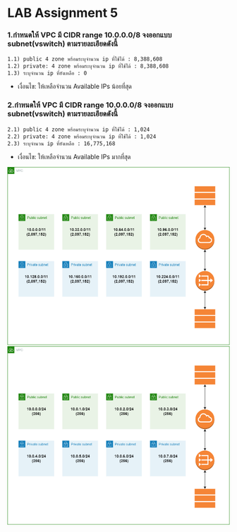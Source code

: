 # **LAB Assignment 5**
### 1.กำหนดให้ VPC มี CIDR range 10.0.0.0/8 จงออกแบบ subnet(vswitch) ตามรายละเอียดดังนี้
    1.1) public 4 zone พร้อมระบุจำนวน ip ที่ใช้ได้ : 8,388,608
    1.2) private: 4 zone พร้อมระบุจำนวน ip ที่ใช้ได้ : 8,388,608
    1.3) ระบุจำนวน ip ที่ยังเหลือ : 0
* เงื่อนไข: ให้เหลือจำนวน Available IPs น้อยที่สุด

### 2.กำหนดให้ VPC มี CIDR range 10.0.0.0/8 จงออกแบบ subnet(vswitch) ตามรายละเอียดดังนี้
    2.1) public 4 zone พร้อมระบุจำนวน ip ที่ใช้ได้ : 1,024
    2.2) private: 4 zone พร้อมระบุจำนวน ip ที่ใช้ได้ : 1,024
    2.3) ระบุจำนวน ip ที่ยังเหลือ : 16,775,168
* เงื่อนไข: ให้เหลือจำนวน Available IPs มากที่สุด

![Alt text](./Lab5_1.drawio.png)
![Alt text](./Lab5_2.drawio.png)